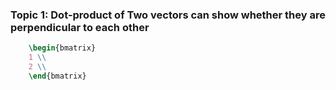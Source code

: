 ### Topic 1: Dot-product of Two vectors can show whether they are perpendicular to each other

```latex
    \begin{bmatrix} 
    1 \\ 
    2 \\
    \end{bmatrix}
```
